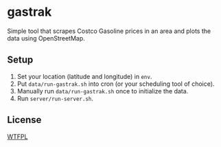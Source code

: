 # gastrak

Simple tool that scrapes Costco Gasoline prices in an area and plots
the data using OpenStreetMap.

## Setup

1. Set your location (latitude and longitude) in `env`.
2. Put `data/run-gastrak.sh` into cron (or your scheduling tool of choice).
3. Manually run `data/run-gastrak.sh` once to initialize the data.
4. Run `server/run-server.sh`.

## License

[WTFPL](http://www.wtfpl.net/)
